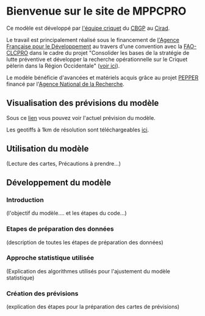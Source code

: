 # Bienvenue sur le site de MPPCPRO

Ce modèle est développé par [l'équipe criquet](https://locustcirad.wordpress.com/) du [CBGP](https://www6.montpellier.inrae.fr/cbgp) au [Cirad](https://www.cirad.fr/).

Le travail est principalement réalisé sous le financement de [l'Agence Française pour le Développement](https://www.afd.fr/fr) au travers d'une convention avec la [FAO-CLCPRO](https://www.fao.org/clcpro/fr/) dans le cadre du projet "Consolider les bases de la stratégie de lutte préventive et développer la recherche opérationnelle sur le Criquet pèlerin dans la Région Occidentale" ([voir ici](https://www.fao.org/clcpro/nouvelles/detail/fr/c/1505612/)).

Le modèle bénéficie d'avancées et matériels acquis grâce au projet [PEPPER](https://anrpepper.github.io/) financé par l'[Agence National de la Recherche](http://www.agence-nationale-recherche.fr/en/).

## Visualisation des prévisions du modèle

Sous ce [lien](https://pioucyril.github.io/mppcpro/forecast.html) vous pouvez voir l'actuel prévision du modèle. 

Les geotiffs à 1km de résolution sont téléchargeables [ici](https://pioucyril.github.io/mppcpro/img).

## Utilisation du modèle

(Lecture des cartes, Précautions à prendre...)

## Développement du modèle

### Introduction

(l'objectif du modèle.... et les étapes du code...)

### Etapes de préparation des données

(description de toutes les étapes de préparation des données)

### Approche statistique utilisée

(Explication des algorithmes utilisés pour l'ajustement du modèle statistique)

### Création des prévisions

(explication des étapes pour la préparation des cartes de prévisions)


